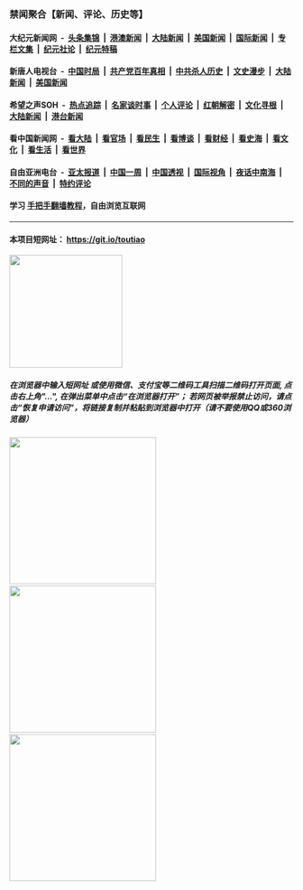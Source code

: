 ### 禁闻聚合【新闻、评论、历史等】

#### 大纪元新闻网 &nbsp;-&nbsp; [头条集锦](indexes/E头条集锦.md?t=03152002) &nbsp;|&nbsp; [港澳新闻](indexes/E港澳新闻.md?t=03152002)  &nbsp;|&nbsp; [大陆新闻](indexes/E大陆新闻.md?t=03152002) &nbsp;|&nbsp; [美国新闻](indexes/E美国新闻.md?t=03152002) &nbsp;|&nbsp; [国际新闻](indexes/E国际新闻.md?t=03152002) &nbsp;|&nbsp; [专栏文集](indexes/E专栏文集.md?t=03152002) &nbsp;|&nbsp; [纪元社论](indexes/E纪元社论.md?t=03152002) &nbsp;|&nbsp; [纪元特稿](indexes/E纪元特稿.md?t=03152002) 

#### 新唐人电视台 &nbsp;-&nbsp; [中国时局](indexes/N中国时局.md?t=03152002) &nbsp;|&nbsp; [共产党百年真相](indexes/N共产党百年真相.md?t=03152002) &nbsp;|&nbsp; [中共杀人历史](indexes/N中共杀人历史.md?t=03152002) &nbsp;|&nbsp; [文史漫步](indexes/N文史漫步.md?t=03152002) &nbsp;|&nbsp; [大陆新闻](indexes/N大陆新闻.md?t=03152002) &nbsp;|&nbsp; [美国新闻](indexes/N美国新闻.md?t=03152002)

#### 希望之声SOH &nbsp;-&nbsp; [热点追踪](indexes/H热点追踪.md?t=03152002) &nbsp;|&nbsp; [名家谈时事](indexes/H名家谈时事.md?t=03152002) &nbsp;|&nbsp; [个人评论](indexes/H个人评论.md?t=03152002)  &nbsp;|&nbsp; [红朝解密](indexes/H红朝解密.md?t=03152002) &nbsp;|&nbsp; [文化寻根](indexes/H文化寻根.md?t=03152002) &nbsp;|&nbsp; [大陆新闻](indexes/H大陆新闻.md?t=03152002) &nbsp;|&nbsp; [港台新闻](indexes/H港台新闻.md?t=03152002)

#### 看中国新闻网 &nbsp;-&nbsp; [看大陆](indexes/S看大陆.md?t=03152002) &nbsp;|&nbsp; [看官场](indexes/S看官场.md?t=03152002) &nbsp;|&nbsp; [看民生](indexes/S看民生.md?t=03152002)  &nbsp;|&nbsp; [看博谈](indexes/S看博谈.md?t=03152002) &nbsp;|&nbsp; [看财经](indexes/S看财经.md?t=03152002) &nbsp;|&nbsp; [看史海](indexes/S看史海.md?t=03152002) &nbsp;|&nbsp; [看文化](indexes/S看文化.md?t=03152002) &nbsp;|&nbsp; [看生活](indexes/S看生活.md?t=03152002) &nbsp;|&nbsp; [看世界](indexes/S看世界.md?t=03152002)

#### 自由亚洲电台 &nbsp;-&nbsp; [亚太报道](indexes/R亚太报道.md?t=03152002) &nbsp;|&nbsp; [中国一周](indexes/R中国一周.md?t=03152002) &nbsp;|&nbsp; [中国透视](indexes/R中国透视.md?t=03152002)  &nbsp;|&nbsp; [国际视角](indexes/R国际视角.md?t=03152002) &nbsp;|&nbsp; [夜话中南海](indexes/R夜话中南海.md?t=03152002) &nbsp;|&nbsp; [不同的声音](indexes/R不同的声音.md?t=03152002) &nbsp;|&nbsp; [特约评论](indexes/R特约评论.md?t=03152002)

#### 学习 [手把手翻墙教程](https://github.com/gfw-breaker/guides/wiki)，自由浏览互联网

----

#### 本项目短网址： https://git.io/toutiao
<img src="https://raw.githubusercontent.com/gfw-breaker/banned-news/master/scripts/img/qr.png" width="200px"/>  

##### 在浏览器中输入短网址 或使用微信、支付宝等二维码工具扫描二维码打开页面, 点击右上角"...", 在弹出菜单中点击“在浏览器打开”； 若网页被举报禁止访问，请点击“恢复申请访问”，将链接复制并粘贴到浏览器中打开（请不要使用QQ或360浏览器）

<img src="https://raw.githubusercontent.com/gfw-breaker/banned-news/master/scripts/img/1.png" width="260px"/> &nbsp; <img src="https://raw.githubusercontent.com/gfw-breaker/banned-news/master/scripts/img/2.png" width="260px"/> &nbsp; <img src="https://raw.githubusercontent.com/gfw-breaker/banned-news/master/scripts/img/3.png" width="260px"/>
